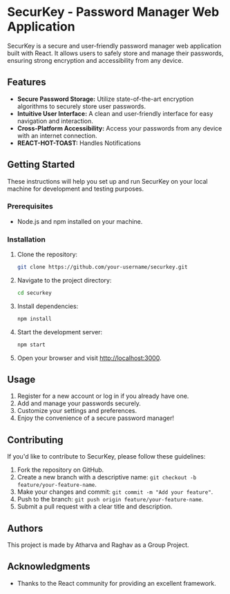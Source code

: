 # SecurKey - Password Manager Web Application

SecurKey is a secure and user-friendly password manager web application built with React. It allows users to safely store and manage their passwords, ensuring strong encryption and accessibility from any device.

## Features

-   **Secure Password Storage:** Utilize state-of-the-art encryption algorithms to securely store user passwords.
-   **Intuitive User Interface:** A clean and user-friendly interface for easy navigation and interaction.
-   **Cross-Platform Accessibility:** Access your passwords from any device with an internet connection.
-   **REACT-HOT-TOAST:** Handles Notifications

## Getting Started

These instructions will help you set up and run SecurKey on your local machine for development and testing purposes.

### Prerequisites

-   Node.js and npm installed on your machine.

### Installation

1. Clone the repository:

    ```bash
    git clone https://github.com/your-username/securkey.git
    ```

2. Navigate to the project directory:

    ```bash
    cd securkey
    ```

3. Install dependencies:

    ```bash
    npm install
    ```

4. Start the development server:

    ```bash
    npm start
    ```

5. Open your browser and visit [http://localhost:3000](http://localhost:3000).

## Usage

1. Register for a new account or log in if you already have one.
2. Add and manage your passwords securely.
3. Customize your settings and preferences.
4. Enjoy the convenience of a secure password manager!

## Contributing

If you'd like to contribute to SecurKey, please follow these guidelines:

1. Fork the repository on GitHub.
2. Create a new branch with a descriptive name: `git checkout -b feature/your-feature-name`.
3. Make your changes and commit: `git commit -m "Add your feature"`.
4. Push to the branch: `git push origin feature/your-feature-name`.
5. Submit a pull request with a clear title and description.

## Authors

This project is made by Atharva and Raghav as a Group Project.

## Acknowledgments

-   Thanks to the React community for providing an excellent framework.
